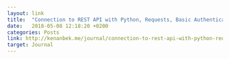 ```yaml
---
layout: link
title:  "Connection to REST API with Python, Requests, Basic Authentication and Error Handling"
date:   2018-05-08 12:18:20 +0200
categories: Posts
link: http://kenanbek.me/journal/connection-to-rest-api-with-python-requests-basic-authentication-and-error-handling/
target: Journal
---
```

